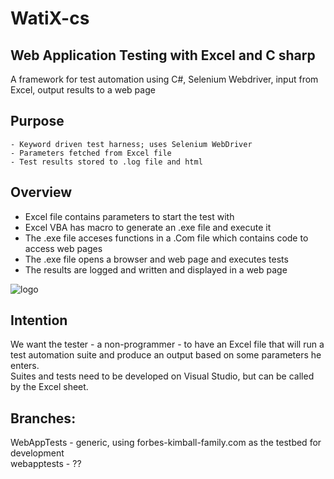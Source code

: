 # WatiX-cs
## Web Application Testing with Excel and C sharp
A framework for test automation using C#, Selenium Webdriver, input from Excel, output results to a web page

## Purpose       
	- Keyword driven test harness; uses Selenium WebDriver
	- Parameters fetched from Excel file
	- Test results stored to .log file and html

## Overview
* Excel file contains parameters to start the test with
* Excel VBA has macro to generate an .exe file and execute it
* The .exe file acceses functions in a .Com file which contains code to access web pages
* The .exe file opens a browser and web page and executes tests
* The results are logged and written and displayed in a web page

![logo](http://www.gluefish.com/watix/watix-flow.png "")

## Intention
We want the tester - a non-programmer - to have an Excel file that will run a test automation suite and produce an output based on some parameters he enters.  
Suites and tests need to be developed on Visual Studio, but can be called by the Excel sheet.

## Branches:  
WebAppTests - generic, using forbes-kimball-family.com as the testbed for development  
webapptests - ??

